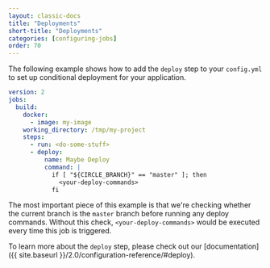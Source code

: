 ```yaml
---
layout: classic-docs
title: "Deployments"
short-title: "Deployments"
categories: [configuring-jobs]
order: 70
---
```


The following example shows how to add the `deploy` step to your `config.yml` to set up conditional deployment for your application.

```YAML
version: 2
jobs:
  build:
    docker:
      - image: my-image
    working_directory: /tmp/my-project
    steps:
      - run: <do-some-stuff>
      - deploy:
          name: Maybe Deploy
          command: |
            if [ "${CIRCLE_BRANCH}" == "master" ]; then
              <your-deploy-commands>
            fi
```

The most important piece of this example is that we're checking whether the current branch is the `master` branch before running any deploy commands. Without this check, `<your-deploy-commands>` would be executed every time this job is triggered.

To learn more about the `deploy` step, please check out our [documentation]({{ site.baseurl }}/2.0/configuration-reference/#deploy).

